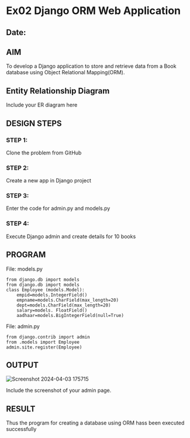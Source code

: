 # Ex02 Django ORM Web Application
## Date: 

## AIM
To develop a Django application to store and retrieve data from a Book database using Object Relational Mapping(ORM).

## Entity Relationship Diagram

Include your ER diagram here

## DESIGN STEPS

### STEP 1:
Clone the problem from GitHub

### STEP 2:
Create a new app in Django project

### STEP 3:
Enter the code for admin.py and models.py

### STEP 4:
Execute Django admin and create details for 10 books

## PROGRAM
File: models.py
```
from django.db import models
from django.db import models
class Employee (models.Model):
    empid=models.IntegerField()
    empname=models.CharField(max_length=20) 
    dept=models.CharField(max_length=20)
    salary=models. FloatField()
    aadhaar=models.BigIntegerField(null=True)
```
File: admin.py
```
from django.contrib import admin
from .models import Employee
admin.site.register(Employee)
```
## OUTPUT
![Screenshot 2024-04-03 175715](https://github.com/ramya23000505/ORM/assets/149370791/5847ce7f-91a2-45cf-bba3-69331a1d3d2c)

Include the screenshot of your admin page.


## RESULT
Thus the program for creating a database using ORM hass been executed successfully
